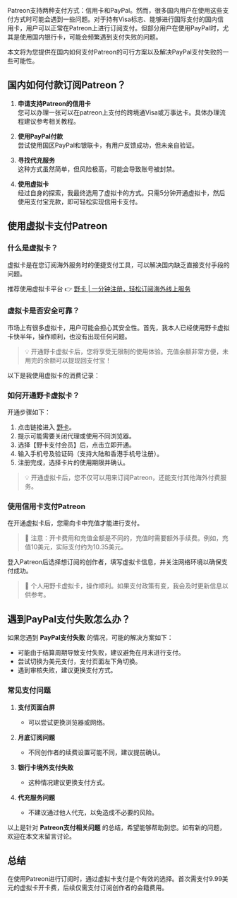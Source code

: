 Patreon支持两种支付方式：信用卡和PayPal。然而，很多国内用户在使用这些支付方式时可能会遇到一些问题。对于持有Visa标志、能够进行国际支付的国内信用卡，用户可以正常在Patreon上进行订阅支付。但部分用户在使用PayPal时，尤其是使用国内银行卡，可能会频繁遇到支付失败的问题。

本文将为您提供在国内如何支付Patreon的可行方案以及解决PayPal支付失败的一些可能性。

## 国内如何付款订阅Patreon？

1. **申请支持Patreon的信用卡**  
   您可以办理一张可以在patreon上支付的跨境通Visa或万事达卡。具体办理流程建议参考相关教程。

2. **使用PayPal付款**  
   尝试使用国区PayPal和银联卡，有用户反馈成功，但未亲自验证。

3. **寻找代充服务**  
   这种方式虽然简单，但风险极高，可能会导致账号被封禁。

4. **使用虚拟卡**  
   经过自身的探索，我最终选用了虚拟卡的方式。只需5分钟开通虚拟卡，然后使用支付宝充款，即可轻松实现信用卡支付。

## 使用虚拟卡支付Patreon

### 什么是虚拟卡？

虚拟卡是在您订阅海外服务时的便捷支付工具，可以解决国内缺乏直接支付手段的问题。

推荐使用虚拟卡平台 👉 [野卡 | 一分钟注册，轻松订阅海外线上服务](https://bit.ly/bewildcard)

### 虚拟卡是否安全可靠？

市场上有很多虚拟卡，用户可能会担心其安全性。首先，我本人已经使用野卡虚拟卡快半年，操作顺利，也没有出现任何问题。

> 💡 开通野卡虚拟卡后，您将享受无限制的使用体验。充值余额非常方便，未用完的余额可以提现回支付宝！

以下是我使用虚拟卡的消费记录：

### 如何开通野卡虚拟卡？

开通步骤如下：

1. 点击链接进入 [野卡](https://bit.ly/bewildcard)。
2. 提示可能需要关闭代理或使用不同浏览器。
3. 选择【野卡支付会员】后，点击立即开通。
4. 输入手机号及验证码（支持大陆和香港手机号注册）。
5. 注册完成，选择卡片的使用期限并确认。

> 💡 开通虚拟卡后，您不仅可以用来订阅Patreon，还能支付其他海外付费服务。

### 使用信用卡支付Patreon

在开通虚拟卡后，您需向卡中充值才能进行支付。

> 🔔 注意：开卡费用和充值金额是不同的，充值时需要额外手续费。例如，充值10美元，实际支付约为10.35美元。

登入Patreon后选择想订阅的创作者，填写虚拟卡信息，并关注网络环境以确保支付成功。

> 🚀 个人用野卡虚拟卡，操作顺利。如果支付政策有变，我会及时更新信息以供参考。

## 遇到PayPal支付失败怎么办？

如果您遇到 **PayPal支付失败** 的情况，可能的解决方案如下：

- 可能由于结算周期导致支付失败，建议避免在月末进行支付。
- 尝试切换为美元支付，支付页面左下角切换。
- 遇到审核失败，建议更换支付方式。

### 常见支付问题

1. **支付页面白屏**  
   - 可以尝试更换浏览器或网络。
   
2. **月底订阅问题**  
   - 不同创作者的续费设置可能不同，建议提前确认。

3. **银行卡境外支付失败**  
   - 这种情况建议更换支付方式。

4. **代充服务问题**  
   - 不建议通过他人代充，以免造成不必要的风险。

以上是针对 **Patreon支付相关问题** 的总结，希望能够帮助到您。如有新的问题，欢迎在本文末留言讨论。

## 总结

在使用Patreon进行订阅时，通过虚拟卡支付是个有效的选择。首次需支付9.99美元的虚拟卡开卡费，后续仅需支付订阅创作者的会籍费用。